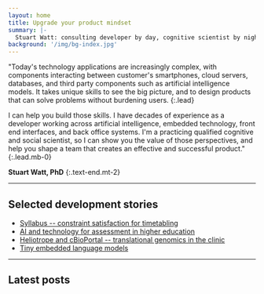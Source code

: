 ```yaml
---
layout: home
title: Upgrade your product mindset
summary: |-
  Stuart Watt: consulting developer by day, cognitive scientist by night
background: '/img/bg-index.jpg'
---
```


"Today's technology applications are increasingly complex, with components
interacting between customer's smartphones, cloud servers, databases, and third
party components such as artificial intelligence models. It takes unique skills to see the
big picture, and to design products that can solve problems without burdening
users.
{:.lead}

I can help you build those skills. I have decades of experience as a developer
working across artificial intelligence, embedded technology, front end
interfaces, and back office systems. I'm a practicing qualified cognitive and
social scientist, so I can show you the value of those perspectives, and help you shape a
team that creates an effective and successful product."
{:.lead.mb-0}

**Stuart Watt, PhD**
{:.text-end.mt-2}

<hr class="separator">

## Selected development stories

* [Syllabus -- constraint satisfaction for timetabling](/stories/syllabus)
* [AI and technology for assessment in higher education](/stories/assessment)
* [Heliotrope and cBioPortal -- translational genomics in the clinic](stories/translational)
* [Tiny embedded language models](/stories/embedded)

<hr class="separator">

## Latest posts